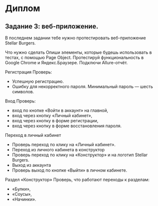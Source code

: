 # Диплом

## Задание 3: веб-приложение.

В последнем задании тебе нужно протестировать веб-приложение Stellar Burgers. 

Что нужно сделать
Опиши элементы, которые будешь использовать в тестах, с помощью Page Object. 
Протестируй функциональность в Google Chrome и Яндекс.Браузере. Подключи Allure-отчёт.

Регистрация
Проверь:
* Успешную регистрацию.
* Ошибку для некорректного пароля. Минимальный пароль — шесть символов.

Вход 
Проверь:
* вход по кнопке «Войти в аккаунт» на главной,
* вход через кнопку «Личный кабинет»,
* вход через кнопку в форме регистрации,
* вход через кнопку в форме восстановления пароля.

Переход в личный кабинет 
* Проверь переход по клику на «Личный кабинет».
* Переход из личного кабинета в конструктор 
* Проверь переход по клику на «Конструктор» и на логотип Stellar Burgers.
* Выход из аккаунта
* Проверь выход по кнопке «Выйти» в личном кабинете.

Раздел «Конструктор»
Проверь, что работают переходы к разделам:
* «Булки»,
* «Соусы»,
* «Начинки».
